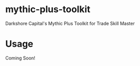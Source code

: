 # mythic-plus-toolkit
Darkshore Capital's Mythic Plus Toolkit for Trade Skill Master

# Usage
Coming Soon!

